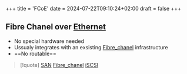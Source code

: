 +++
title = 'FCoE'
date = 2024-07-22T09:10:24+02:00
draft = false
+++

## Fibre Chanel over [Ethernet](/Network/Ref_OSI/Ethernet.md) 

- No special hardware  needed
- Ussualy integrates with an exsisting [Fibre_chanel](/Fibre_chanel.md) infrastructure
- ==No routable==


>[!quote] [SAN](/Network/Data/SAN.md) [Fibre_chanel](/Fibre_chanel.md) [iSCSI](/iSCSI.md)